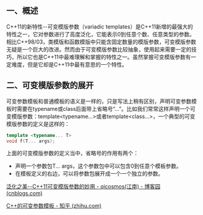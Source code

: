 ## 一、概述

C++11的新特性--可变模版参数（variadic templates）是C++11新增的最强大的特性之一，它对参数进行了高度泛化，它能表示0到任意个数、任意类型的参数。相比C++98/03，类模版和函数模版中只能含固定数量的模版参数，可变模版参数无疑是一个巨大的改进。然而由于可变模版参数比较抽象，使用起来需要一定的技巧，所以它也是C++11中最难理解和掌握的特性之一。虽然掌握可变模版参数有一定难度，但是它却是C++11中最有意思的一个特性。

## 二、可变模版参数的展开

可变参数模板和普通模板的语义是一样的，只是写法上稍有区别，声明可变参数模板时需要在typename或class后面带上省略号“...”。比如我们常常这样声明一个可变模版参数：template<typename...>或者template<class...>，一个典型的可变模版参数的定义是这样的：

```c++
template <typename... T>
void f(T... args);
```

上面的可变模版参数的定义当中，省略号的作用有两个：

- 声明一个参数包T... args，这个参数包中可以包含0到任意个模板参数。
- 在模板定义的右边，可以将参数包展开成一个一个独立的参数。

[泛化之美--C++11可变模版参数的妙用 - qicosmos(江南) - 博客园 (cnblogs.com)](https://www.cnblogs.com/qicosmos/p/4325949.html)

[C++的可变参数模板 - 知乎 (zhihu.com)](https://zhuanlan.zhihu.com/p/104450480)
